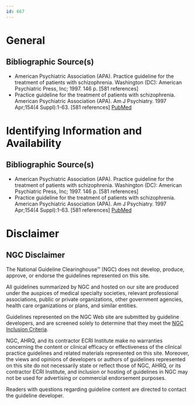 ```yaml
---
id: 667
---
```


# General

## Bibliographic Source(s)

- American Psychiatric Association (APA). Practice guideline for the treatment of patients with schizophrenia. Washington (DC): American Psychiatric Press, Inc; 1997. 146 p. [581 references]
- Practice guideline for the treatment of patients with schizophrenia. American Psychiatric Association (APA). Am J Psychiatry. 1997 Apr;154(4 Suppl):1-63. [581 references] [ PubMed ](http://www.ncbi.nlm.nih.gov/entrez/query.fcgi?cmd=Retrieve&db=pubmed&dopt=Abstract&list_uids=9090368)

# Identifying Information and Availability

## Bibliographic Source(s)

- American Psychiatric Association (APA). Practice guideline for the treatment of patients with schizophrenia. Washington (DC): American Psychiatric Press, Inc; 1997. 146 p. [581 references]
- Practice guideline for the treatment of patients with schizophrenia. American Psychiatric Association (APA). Am J Psychiatry. 1997 Apr;154(4 Suppl):1-63. [581 references] [ PubMed ](http://www.ncbi.nlm.nih.gov/entrez/query.fcgi?cmd=Retrieve&db=pubmed&dopt=Abstract&list_uids=9090368)

# Disclaimer

## NGC Disclaimer

The National Guideline Clearinghouse™ (NGC) does not develop, produce, approve, or endorse the guidelines represented on this site.

All guidelines summarized by NGC and hosted on our site are produced under the auspices of medical specialty societies, relevant professional associations, public or private organizations, other government agencies, health care organizations or plans, and similar entities.

Guidelines represented on the NGC Web site are submitted by guideline developers, and are screened solely to determine that they meet the [NGC Inclusion Criteria](/help-and-about/summaries/inclusion-criteria).

NGC, AHRQ, and its contractor ECRI Institute make no warranties concerning the content or clinical efficacy or effectiveness of the clinical practice guidelines and related materials represented on this site. Moreover, the views and opinions of developers or authors of guidelines represented on this site do not necessarily state or reflect those of NGC, AHRQ, or its contractor ECRI Institute, and inclusion or hosting of guidelines in NGC may not be used for advertising or commercial endorsement purposes.

Readers with questions regarding guideline content are directed to contact the guideline developer.

